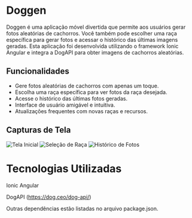 # Doggen

Doggen é uma aplicação móvel divertida que permite aos usuários gerar fotos aleatórias de cachorros. Você também pode escolher uma raça específica para gerar fotos e acessar o histórico das últimas imagens geradas. Esta aplicação foi desenvolvida utilizando o framework Ionic Angular e integra a DogAPI para obter imagens de cachorros aleatórias.

## Funcionalidades

- Gere fotos aleatórias de cachorros com apenas um toque.
- Escolha uma raça específica para ver fotos da raça desejada.
- Acesse o histórico das últimas fotos geradas.
- Interface de usuário amigável e intuitiva.
- Atualizações frequentes com novas raças e recursos.

## Capturas de Tela

![Tela Inicial](![image](https://github.com/DioneyJunior/doggen/assets/123474113/cd6a1700-320c-4748-afa8-ec608f7d3cae)
)
![Seleção de Raça](![image](https://github.com/DioneyJunior/doggen/assets/123474113/dc885d12-bed4-4da9-836d-dfdaf44335b6)
)
![Histórico de Fotos](![image](https://github.com/DioneyJunior/doggen/assets/123474113/d955e646-3203-4639-aa1e-709376526ae8)
)

# Tecnologias Utilizadas
 Ionic Angular
 
 DogAPI (https://dog.ceo/dog-api/) 
 
 Outras dependências estão listadas no arquivo package.json.
